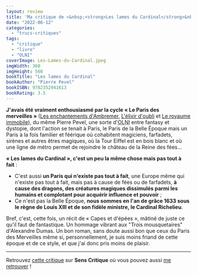 ```yaml
---
layout: review
title: 'Ma critique de «&nbsp;<strong>Les lames du Cardinal</strong>&nbsp;» de <em>Pierre Pevel</em>'
date: "2022-06-12"
categories: 
  - "trucs-critiques"
tags: 
  - "critique"
  - "livre"
  - "OLNI"
coverImage: Les-Lames-du-Cardinal.jpeg
imgWidth: 360
imgHeight: 560
bookTitle: "Les lames du Cardinal"
bookAuthor: "Pierre Pevel"
bookISBN: 9782352941613  
bookRating: 3.5
---
```


<strong>J'avais été vraiment enthousiasmé par la cycle «&nbsp;Le Paris des merveilles&nbsp;»</strong> (<a href="https://www.6x8.org/2019/06/ma-critique-de-les-enchantements-dambremer-de-pierre-pevel/">Les enchantements d'Ambremer</a>, <a href="https://www.6x8.org/2019/07/ma-critique-de-lelixir-doubli-de-pierre-pevel/">L'élixir d'oubli</a> et <a href="https://www.6x8.org/2019/12/ma-critique-de-le-paris-des-merveilles-tome-3-le-royaume-immobile-de-pierre-pevel/">Le royaume immobile</a>), du même Pierre Pevel, une sorte d'<abbr title="Objet Littéraire Non-Identifié">OLNI</abbr> entre fantasy et dystopie, dont l'action se tenait à Paris, le Paris de la Belle Époque mais un Paris à la fois familier et féérique où cohabitent magiciens, farfadets, sirènes et autres êtres magiques, où la Tour Eiffel est en bois blanc et où une ligne de métro permet de rejoindre le château de la Reine des fées...

<strong>«&nbsp;Les lames du Cardinal&nbsp;», c'est un peu la même chose mais pas tout à fait</strong>&nbsp;:

- C'est aussi <strong>un Paris qui n'existe pas tout à fait</strong>, une Europe même qui n'existe pas tout à fait, mais pas à cause de fées ou de farfadets, <strong>à cause des dragons, des créatures magiques dissimulés parmi les humains et complotant pour acquérir influence et pouvoir</strong>&nbsp;;
- Ce n'est pas la Belle Époque, <strong>nous sommes en l'an de grâce 1633 sous le règne de Louis XIII et de son fidèle ministre, le Cardinal Richelieu</strong>.

Bref, c'est, cette fois, un récit de «&nbsp;Capes et d'épées&nbsp;», mâtiné de juste ce qu'il faut de fantastique. Un hommage vibrant aux "Trois mousquetaires" d'Alexandre Dumas. Un bon roman, sans doute aussi bon que ceux du Paris des Merveilles même si, personnellement, je suis moins friand de cette époque et de ce style, et que j'ai donc pris moins de plaisir.
 
* * *

Retrouvez [cette critique](https://www.senscritique.com/livre/Les_Lames_du_Cardinal_tome_1/critique/271769215) sur **Sens Critique** où vous pouvez aussi [me retrouver](http://www.senscritique.com/Arnaud_Malon) !
